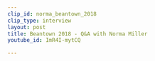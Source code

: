 ```yaml
---
clip_id: norma_beantown_2018
clip_type: interview
layout: post
title: Beantown 2018 - Q&A with Norma Miller
youtube_id: ImR4I-mytCQ

---
```


